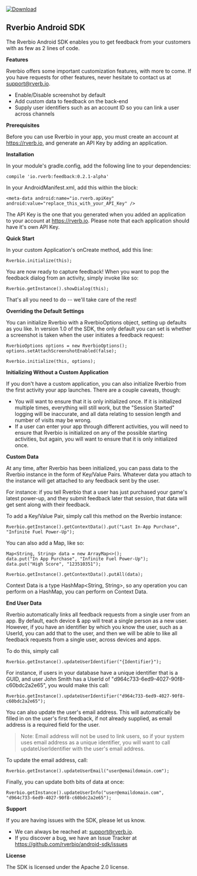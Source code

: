 [ ![Download](https://api.bintray.com/packages/rverbio/feedback/android-sdk/images/download.svg) ](https://bintray.com/rverbio/feedback/android-sdk/_latestVersion)

Rverbio Android SDK
-------------------

The Rverbio Android SDK enables you to get feedback from your customers with as few as 2 lines of code.

**Features**

Rverbio offers some important customization features, with more to come. If you have requests for other features, never hesitate to contact us at <support@rverb.io>.

* Enable/Disable screenshot by default  
* Add custom data to feedback on the back-end
* Supply user identifiers such as an account ID so you can link a user across channels

**Prerequisites**

Before you can use Rverbio in your app, you must create an account at https://rverb.io, and generate an API Key by adding an application.

**Installation**

In your module's gradle.config, add the following line to your dependencies:
    
    compile 'io.rverb:feedback:0.2.1-alpha'

In your AndroidManifest.xml, add this within the <application> block:

    <meta-data android:name="io.rverb.apiKey" android:value="replace_this_with_your_API_Key" />

The API Key is the one that you generated when you added an application to your account at https://rverb.io. Please note that each application should have it's own API Key.
   
**Quick Start**

In your custom Application's onCreate method, add this line:

    Rverbio.initialize(this);
    
You are now ready to capture feedback! When you want to pop the feedback dialog from an activity, simply invoke like so:

    Rverbio.getInstance().showDialog(this);
    
That's all you need to do -- we'll take care of the rest!

**Overriding the Default Settings**

You can initialize Rverbio with a RverbioOptions object, setting up defaults as you like. In version 1.0 of the SDK, the only default you can set is whether a screenshot is taken when the user initiates a feedback request:

    RverbioOptions options = new RverbioOptions();
    options.setAttachScreenshotEnabled(false);
    
    Rverbio.initialize(this, options);

**Initializing Without a Custom Application**

If you don't have a custom application, you can also initialize Rverbio from the first activity your app launches. There are a couple caveats, though:

* You will want to ensure that it is only initialized once. If it is initialized multiple times, everything will still work, but the "Session Started" logging will be inaccurate, and all data relating to session length and number of visits may be wrong.
* If a user can enter your app through different activities, you will need to ensure that Rverbio is initialized on any of the possible starting activities, but again, you will want to ensure that it is only initialized once.
    
**Custom Data**

At any time, after Rverbio has been initialized, you can pass data to the Rverbio instance in the form of Key/Value Pairs. Whatever data you attach to the instance will get attached to any feedback sent by the user.

For instance: if you tell Rverbio that a user has just purchased your game's latest power-up, and they submit feedback later that session, that data will get sent along with their feedback.

To add a Key/Value Pair, simply call this method on the Rverbio instance:

	Rverbio.getInstance().getContextData().put("Last In-App Purchase", "Infinite Fuel Power-Up");

You can also add a Map, like so:

	Map<String, String> data = new ArrayMap<>();
    data.put("In App Purchase", "Infinite Fuel Power-Up");
    data.put("High Score", "123510351");
    
    Rverbio.getInstance().getContextData().putAll(data);

Context Data is a type HashMap<String, String>, so any operation you can perform on a HashMap, you can perform on Context Data.

**End User Data**

Rverbio automatically links all feedback requests from a single user from an app. By default, each device & app will treat a single person as a new user. However, if you have an identifier by which you know the user, such as a UserId, you can add that to the user, and then we will be able to like all feedback requests from a single user, across devices and apps.

To do this, simply call

	Rverbio.getInstance().updateUserIdentifier("{Identifier}");

For instance, if users in your database have a unique identifier that is a GUID, and user John Smith has a UserId of "d964c733-6ed9-4027-90f8-c60bdc2a2e65", you would make this call:

	Rverbio.getInstance().updateUserIdentifier("d964c733-6ed9-4027-90f8-c60bdc2a2e65");

You can also update the user's email address. This will automatically be filled in on the user's first feedback, if not already supplied, as email address is a required field for the user. 

> Note: Email address will not be used to link users, so if your system
> uses email address as a unique identifier, you will want to call
> updateUserIdentifier with the user's email address.

To update the email address, call:

	Rverbio.getInstance().updateUserEmail("user@emaildomain.com");

Finally, you can update both bits of data at once:

	Rverbio.getInstance().updateUserInfo("user@emaildomain.com", "d964c733-6ed9-4027-90f8-c60bdc2a2e65");

**Support**

If you are having issues with the SDK, please let us know.  
* We can always be reached at: <support@rverb.io>.  
* If you discover a bug, we have an Issue Tracker at <https://github.com/rverbio/android-sdk/issues>

**License**

The SDK is licensed under the Apache 2.0 license.
